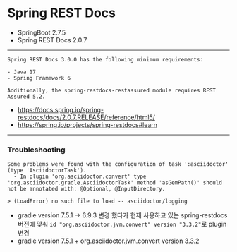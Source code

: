 # Spring REST Docs 

- SpringBoot 2.7.5
- Spring REST Docs 2.0.7
---

```text
Spring REST Docs 3.0.0 has the following minimum requirements:

- Java 17
- Spring Framework 6

Additionally, the spring-restdocs-restassured module requires REST Assured 5.2.
```
- https://docs.spring.io/spring-restdocs/docs/2.0.7.RELEASE/reference/html5/
- https://spring.io/projects/spring-restdocs#learn

---

### Troubleshooting
```text
Some problems were found with the configuration of task ':asciidoctor' (type 'AsciidoctorTask').
  - In plugin 'org.asciidoctor.convert' type 'org.asciidoctor.gradle.AsciidoctorTask' method 'asGemPath()' should not be annotated with: @Optional, @InputDirectory.
```
```text
> (LoadError) no such file to load -- asciidoctor/logging
```
- gradle version 7.5.1 -> 6.9.3 변경 했다가 현재 사용하고 있는 spring-restdocs 버전에 맞춰 `id "org.asciidoctor.jvm.convert" version "3.3.2"`로 plugin 변경
- gradle version 7.5.1 + org.asciidoctor.jvm.convert version 3.3.2
